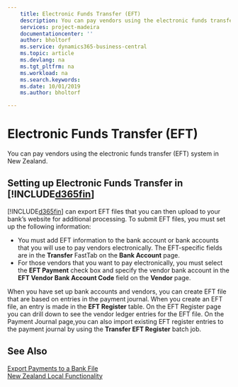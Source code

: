 ```yaml
---
    title: Electronic Funds Transfer (EFT)
    description: You can pay vendors using the electronic funds transfer (EFT) system in New Zealand.
    services: project-madeira
    documentationcenter: ''
    author: bholtorf
    ms.service: dynamics365-business-central
    ms.topic: article
    ms.devlang: na
    ms.tgt_pltfrm: na
    ms.workload: na
    ms.search.keywords:
    ms.date: 10/01/2019
    ms.author: bholtorf

---
```

# Electronic Funds Transfer (EFT)
You can pay vendors using the electronic funds transfer (EFT) system in New Zealand.  

## Setting up Electronic Funds Transfer in [!INCLUDE[d365fin](../../includes/d365fin_md.md)]  
[!INCLUDE[d365fin](../../includes/d365fin_md.md)] can export EFT files that you can then upload to your bank’s website for additional processing. To submit EFT files, you must set up the following information:  

* You must add EFT information to the bank account or bank accounts that you will use to pay vendors electronically. The EFT-specific fields are in the **Transfer** FastTab on the **Bank Account** page.  
* For those vendors that you want to pay electronically, you must select the **EFT Payment** check box and specify the vendor bank account in the **EFT Vendor Bank Account Code** field on the **Vendor** page.  

When you have set up bank accounts and vendors, you can create EFT file that are based on entries in the payment journal. When you create an EFT file, an entry is made in the **EFT Register** table. On the EFT Register page you can drill down to see the vendor ledger entries for the EFT file. On the Payment Journal page,you can also import existing EFT register entries to the payment journal by using the **Transfer EFT Register** batch job.

## See Also  
[Export Payments to a Bank File](../../payables-how-export-payments-bank-file.md)  
[New Zealand Local Functionality](new-zealand-local-functionality.md)
